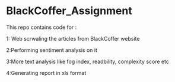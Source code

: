 # BlackCoffer_Assignment

This repo contains code for :

1: Web scrwaling the articles from BlackCoffer website

2:Performing sentiment analysis on it

3:More text analysis like fog index, readbility, complexity score etc

4:Generating report in xls format